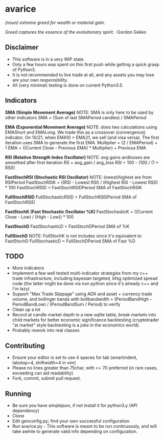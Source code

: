 # avarice
*(noun) extreme greed for wealth or material gain.*

*Greed captures the essence of the evolutionary spirit.*
-Gordon Gekko

## Disclaimer
- This software is in a very WIP state.
- Only a few hours was spent on this first push while getting a quick grasp of Python3.
- It is not recommended to live trade at all, and any assets you may lose are your own responsibility.
- All (very minimal) testing is done on current Python3.5.

## Indicators
**SMA (Simple Movement Average)**
    NOTE: SMA is only here to be used by other indicators
    SMA = (Sum of last SMAPeriod candles) / SMAPeriod

**EMA (Exponential Movement Average)**
    NOTE: does two calculations using EMAShort and EMALong.
    We trade this as a crossover (convergence) indicator. On 10/21, when EMA10 > EMA21, we sell (and visa versa).
    The first iteration uses SMA to generate the first EMA.
    Multiplier = (2 / EMAPeriod) + 1
    EMA = ((Current Close - Previous EMA) * Multiplier) + Previous EMA

**RSI (Relative Strength Index Oscillator)**
    NOTE: avg gains andlosses are smoothed after first iteration
    RS = avg_gain / avg_loss
    RSI = 100 - (100 / (1 + RSI))

**FastStochRSI (Stochastic RSI Oscillator)**
    NOTE: lowest/highest are from RSIPeriod
    FastStochRSIK = ((RSI - Lowest RSI) / (Highest RSI - Lowest RSI)) * 100
    FastStochRSID = FastStochRSIDPeriod SMA of FastStochRSIK

**FullStochRSID**
    FullStochasticRSID = FullStochRSIDPeriod SMA of FastStochRSID

**FastStochK (Fast Stochastic Oscillator %K)**
    FastStochasticK = ((Current Close - Low) / (High - Low)) * 100

**FastStochD**
FastStochasticD = FastStochDPeriod SMA of %K

**FullStochD**
    NOTE: FullStochK is not includes since it's equivalent to FastStochD
    FullStochasticD = FullStochDPeriod SMA of Fast %D

## TODO
- More indicators
- Implement a few well tested multi-indicator strategies from my c++ trade infrastructure, including bayesian targeted, bfsg optimized spread code (the latter might be done via non python since it's already c++ and I'm lazy)
- Support "Max Trade Slippage" using ADX and asset + currency trade volume, and bollinger bands with bollbandwidth = (PeriodBandHigh - PeriodBandLow) / (PeriodBandSum / Period) to verify
- Clean up a lot
- Record at candle market depth in a new sqlite table, break markets into child markets for better economic significance backtesting (cryptotrader "at market" style backtesting is a joke in the economics world).
- Probably rework into real classes

## Contributing
- Ensure your editor is set to use 4 spaces for tab (smartindent, tabstop=4, shiftwidth=4 in vim)
- Please no lines greater than 75char, with <= 70 preferred (in rare cases, exceeding can aid readability)
- Fork, commit, submit pull request.

## Running
- Be sure you have simplejson, if not install it for python3.y (API dependency)
- Clone
- Edit genconfig.py; find your own successful configuration
- Run avarice.py - This software is meant to be run continuously, and will take awhile to generate valid info depending on configuration.
